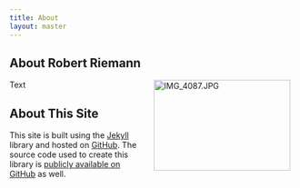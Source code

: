 ```yaml
---
title: About
layout: master
---
```


## About Robert Riemann

<span style="margin:0 10px; float:right"><a href="http://www.flickr.com/photos/chacon/208076922/" title="IMG_4087.JPG by schacon, on Flickr"><img src="http://farm1.static.flickr.com/69/208076922_ad9da3ea61_m.jpg" width="240" height="160" alt="IMG_4087.JPG" /></a></span>

Text

## About This Site

This site is built using the [Jekyll](http://github.com/mojombo/jekyll) library and hosted on [GitHub](http://github.com/). The source code used to create this library is [publicly available on GitHub](http://github.com/saLOUt/saLOUt.github.com) as well.
